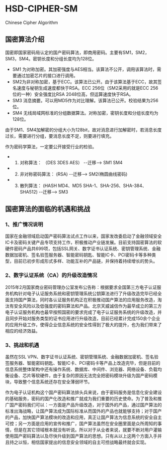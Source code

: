 # HSD-CIPHER-SM 
Chinese Cipher Algorithm


## 国密算法介绍

国密即国家密码局认定的国产密码算法，即商用密码。主要有SM1，SM2，SM3，SM4。密钥长度和分组长度均为128位。

* SM1 为对称加密。其加密强度与AES相当。该算法不公开，调用该算法时，需要通过加密芯片的接口进行调用。
* SM2为非对称加密，基于ECC。该算法已公开。由于该算法基于ECC，故其签名速度与秘钥生成速度都快于RSA。ECC 256位（SM2采用的就是ECC 256位的一种）安全强度比RSA 2048位高，但运算速度快于RSA。
* SM3 消息摘要。可以用MD5作为对比理解。该算法已公开。校验结果为256位。
* SM4 无线局域网标准的分组数据算法。对称加密，密钥长度和分组长度均为128位。
 
由于SM1、SM4加解密的分组大小为128bit，故对消息进行加解密时，若消息长度过长，需要进行分组，要消息长度不足，则要进行填充。

作为密码学算法，一定要公开接受行业的检验。

* 1. 对称算法：                  （DES 3DES AES） --迁移-->   SM1 SM4

* 2. 非对称密码算法：             (RSA) --迁移-->   SM2(椭圆曲线密码)

* 3. 散列算法：                   (HASH MD4、MD5 SHA-1、SHA-256、SHA-384、SHA512) --迁移-->   SM3


## 国密算法的面临的机遇和挑战

### 1、推广情况说明
   国家在金融领域启动国产密码算法试点工作以来，国家发改委启动了金融领域安全IC卡及密码关键产品专项支持工作，积极推动产业链发展。目前支持国密算法的软硬件密码产品共699项，包括SSL网关、数字证书认证系统、密钥管理系统、金融数据加密机、签名验签服务器、智能密码钥匙、智能IC卡、PCI密码卡等多种类型，目前已初步形成形式多样、功能互补的产品链，并保持着持续增长的势头。


### 2、数字认证系统（CA）的升级改造情况

   2015年2月国家商业密码管理办公室发布公告称：根据要求全国第三方电子认证服务机构针对电子认证服务系统和密钥管理系统公钥算法进行了升级改造完毕已经全面支持国产算法，同时各认证服务机构正在积极推动国产算法的应用服务改造，淘汰有安全风险以及低强度的密码算法和产品。北京天威诚信作为最早成立的第三方电子认证服务机构也最早按照国密的要求完成了电子认证服务系统的升级改造，并且同步开始对服务类型的证书应用进行升级改造，目前已经累计完成150余个企业的应用升级工作，使得企业信息系统的安全性得到了极大的提升，也为我们带来了相应的经济效益。

### 3、挑战和机遇

   虽然在SSL VPN、数字证书认证系统、密钥管理系统、金融数据加密机、签名验签服务器、智能密码钥匙、智能IC卡、PCI密码卡等产品上改造完毕，但是目前的信息系统整体架构中还有操作系统、数据库、中间件、浏览器、网络设备、负载均衡设备、芯片等软硬件，由于复杂的原因无法完全把密码模块升级为国产密码模块，导致整个信息系统还存在安全薄弱环节。

   作为电子认证机构这个国产密码算法排头兵来说，由于密码服务是信息化安全建设的基础服务，密码的国产化改造和推广就成为我们重要的历史使命。为了普及和推广国产密码我们可以：一方面是产品升级改造，对于国外的产品，通过国产算法的标准出海战略，让国产算法成为国际标准从而国外的产品也就能够支持；对于国产的产品，加快国产算法模块的改造和应用，真正让国产算法为信息系统的安全自主可控；另一方面是应用的宣传和推广，国产算法虽然在安全圈里面是众所周知的事情，但是在其它领域根本就没有听说。所以对于从业者来说，就要不断对用户灌输使用国产密码算法以及尽快升级到国产算法的思想。只有从以上这两个方面入手并且持之以恒，相信国家提出的信息安全领域的自主可控战略最终就会实现。


